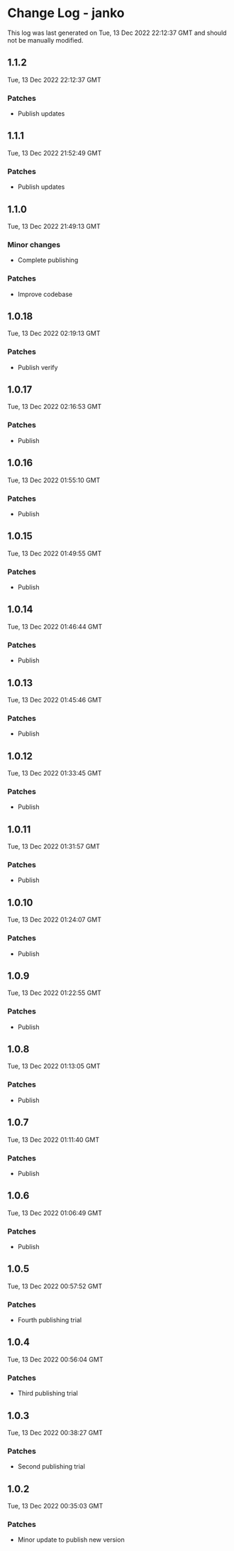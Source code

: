 # Change Log - janko

This log was last generated on Tue, 13 Dec 2022 22:12:37 GMT and should not be manually modified.

## 1.1.2
Tue, 13 Dec 2022 22:12:37 GMT

### Patches

- Publish updates

## 1.1.1
Tue, 13 Dec 2022 21:52:49 GMT

### Patches

- Publish updates

## 1.1.0
Tue, 13 Dec 2022 21:49:13 GMT

### Minor changes

- Complete publishing

### Patches

- Improve codebase

## 1.0.18
Tue, 13 Dec 2022 02:19:13 GMT

### Patches

- Publish verify

## 1.0.17
Tue, 13 Dec 2022 02:16:53 GMT

### Patches

- Publish

## 1.0.16
Tue, 13 Dec 2022 01:55:10 GMT

### Patches

- Publish

## 1.0.15
Tue, 13 Dec 2022 01:49:55 GMT

### Patches

- Publish

## 1.0.14
Tue, 13 Dec 2022 01:46:44 GMT

### Patches

- Publish

## 1.0.13
Tue, 13 Dec 2022 01:45:46 GMT

### Patches

- Publish

## 1.0.12
Tue, 13 Dec 2022 01:33:45 GMT

### Patches

- Publish

## 1.0.11
Tue, 13 Dec 2022 01:31:57 GMT

### Patches

- Publish

## 1.0.10
Tue, 13 Dec 2022 01:24:07 GMT

### Patches

- Publish

## 1.0.9
Tue, 13 Dec 2022 01:22:55 GMT

### Patches

- Publish

## 1.0.8
Tue, 13 Dec 2022 01:13:05 GMT

### Patches

- Publish

## 1.0.7
Tue, 13 Dec 2022 01:11:40 GMT

### Patches

- Publish

## 1.0.6
Tue, 13 Dec 2022 01:06:49 GMT

### Patches

- Publish

## 1.0.5
Tue, 13 Dec 2022 00:57:52 GMT

### Patches

- Fourth publishing trial

## 1.0.4
Tue, 13 Dec 2022 00:56:04 GMT

### Patches

- Third publishing trial

## 1.0.3
Tue, 13 Dec 2022 00:38:27 GMT

### Patches

- Second publishing trial

## 1.0.2
Tue, 13 Dec 2022 00:35:03 GMT

### Patches

- Minor update to publish new version

